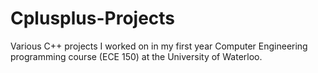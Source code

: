 # Cplusplus-Projects

Various C++ projects I worked on in my first year Computer Engineering programming course (ECE 150) at the University of Waterloo.